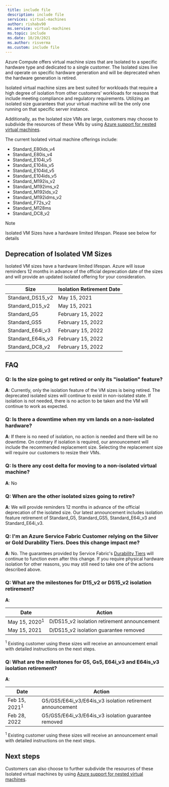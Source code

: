 ```yaml
---
 title: include file
 description: include file
 services: virtual-machines
 author: rishabv90
 ms.service: virtual-machines
 ms.topic: include
 ms.date: 10/20/2021
 ms.author: risverma
 ms.custom: include file
---
```


Azure Compute offers virtual machine sizes that are Isolated to a specific hardware type and dedicated to a single customer. The Isolated sizes live and operate on specific hardware generation and will be deprecated when the hardware generation is retired.

Isolated virtual machine sizes are best suited for workloads that require a high degree of isolation from other customers’ workloads for reasons that include meeting compliance and regulatory requirements.  Utilizing an isolated size guarantees that your virtual machine will be the only one running on that specific server instance. 


Additionally, as the Isolated size VMs are large, customers may choose to subdivide the resources of these VMs by using [Azure support for nested virtual machines](https://azure.microsoft.com/blog/nested-virtualization-in-azure/).

The current Isolated virtual machine offerings include:
* Standard_E80ids_v4
* Standard_E80is_v4
* Standard_E104i_v5
* Standard_E104is_v5
* Standard_E104id_v5
* Standard_E104ids_v5
* Standard_M192is_v2
* Standard_M192ims_v2
* Standard_M192ids_v2
* Standard_M192idms_v2
* Standard_F72s_v2
* Standard_M128ms
* Standard_DC8_v2


> [!NOTE]
> Isolated VM Sizes have a hardware limited lifespan. Please see below for details

## Deprecation of Isolated VM Sizes

Isolated VM sizes have a hardware limited lifespan. Azure will issue reminders 12 months in advance of the official deprecation date of the sizes and will provide an updated isolated offering for your consideration.

| Size | Isolation Retirement Date | 
| --- | --- |
| Standard_DS15_v2  | May 15, 2021      |
| Standard_D15_v2   | May 15, 2021      |
| Standard_G5       | February 15, 2022 |
| Standard_GS5      | February 15, 2022 |
| Standard_E64i_v3  | February 15, 2022 |
| Standard_E64is_v3 | February 15, 2022 |
| Standard_DC8_v2   | February 15, 2022 |


## FAQ
### Q: Is the size going to get retired or only its "isolation" feature?
**A**: Currently, only the isolation feature of the VM sizes is being retired. The deprecated isolated sizes will continue to exist in non-isolated state. If isolation is not needed, there is no action to be taken and the VM will continue to work as expected.

### Q: Is there a downtime when my vm lands on a non-isolated hardware?
**A**: If there is no need of isolation, no action is needed and there will be no downtime. 
On contrary if isolation is required, our announcement will include the recommended replacement size. Selecting the replacement size will require our customers to resize their VMs.  

### Q: Is there any cost delta for moving to a non-isolated virtual machine?
**A**: No

### Q: When are the other isolated sizes going to retire?
**A**: We will provide reminders 12 months in advance of the official deprecation of the isolated size. Our latest announcement includes isolation feature retirement of Standard_G5, Standard_GS5, Standard_E64i_v3 and Standard_E64i_v3.  

### Q: I'm an Azure Service Fabric Customer relying on the Silver or Gold Durability Tiers. Does this change impact me?
**A**: No. The guarantees provided by Service Fabric's [Durability Tiers](../articles/service-fabric/service-fabric-cluster-capacity.md#durability-characteristics-of-the-cluster) will continue to function even after this change. If you require physical hardware isolation for other reasons, you may still need to take one of the actions described above. 
 
### Q: What are the milestones for D15_v2 or DS15_v2 isolation retirement? 
**A**: 
 
| Date | Action |
|---|---| 
| May 15, 2020<sup>1</sup> | D/DS15_v2 isolation retirement announcement| 
| May 15, 2021 | D/DS15_v2 isolation guarantee removed| 

<sup>1</sup> Existing customer using these sizes will receive an announcement email with detailed instructions on the next steps.  

### Q: What are the milestones for G5, Gs5, E64i_v3 and E64is_v3 isolation retirement? 
**A**: 
 
| Date | Action |
|---|---|
| Feb 15, 2021<sup>1</sup> | G5/GS5/E64i_v3/E64is_v3 isolation retirement announcement |
| Feb 28, 2022 | G5/GS5/E64i_v3/E64is_v3 isolation guarantee removed |

<sup>1</sup> Existing customer using these sizes will receive an announcement email with detailed instructions on the next steps.  

## Next steps

Customers can also choose to further subdivide the resources of these Isolated virtual machines by using [Azure support for nested virtual machines](https://azure.microsoft.com/blog/nested-virtualization-in-azure/).
